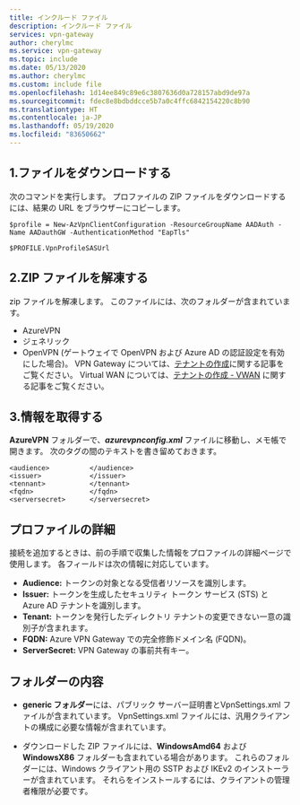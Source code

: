 ```yaml
---
title: インクルード ファイル
description: インクルード ファイル
services: vpn-gateway
author: cherylmc
ms.service: vpn-gateway
ms.topic: include
ms.date: 05/13/2020
ms.author: cherylmc
ms.custom: include file
ms.openlocfilehash: 1d14ee849c89e6c3807636d0a728157abd9de97a
ms.sourcegitcommit: fdec8e8bdbddcce5b7a0c4ffc6842154220c8b90
ms.translationtype: HT
ms.contentlocale: ja-JP
ms.lasthandoff: 05/19/2020
ms.locfileid: "83650662"
---
```

## <a name="1-download-the-file"></a>1.ファイルをダウンロードする

次のコマンドを実行します。 プロファイルの ZIP ファイルをダウンロードするには、結果の URL をブラウザーにコピーします。

```azurepowershell-interactive
$profile = New-AzVpnClientConfiguration -ResourceGroupName AADAuth -Name AADauthGW -AuthenticationMethod "EapTls"
   
$PROFILE.VpnProfileSASUrl
```

## <a name="2-extract-the-zip-file"></a>2.ZIP ファイルを解凍する

zip ファイルを解凍します。 このファイルには、次のフォルダーが含まれています。

* AzureVPN
* ジェネリック
* OpenVPN (ゲートウェイで OpenVPN および Azure AD の認証設定を有効にした場合)。 VPN Gateway については、[テナントの作成](../articles/vpn-gateway/openvpn-azure-ad-tenant.md)に関する記事をご覧ください。 Virtual WAN については、[テナントの作成 - VWAN](../articles/virtual-wan/openvpn-azure-ad-tenant.md) に関する記事をご覧ください。

## <a name="3-retrieve-information"></a>3.情報を取得する

**AzureVPN** フォルダーで、***azurevpnconfig.xml*** ファイルに移動し、メモ帳で開きます。 次のタグの間のテキストを書き留めておきます。

```
<audience>          </audience>
<issuer>            </issuer>
<tennant>           </tennant>
<fqdn>              </fqdn>
<serversecret>      </serversecret>
```

## <a name="profile-details"></a>プロファイルの詳細

接続を追加するときは、前の手順で収集した情報をプロファイルの詳細ページで使用します。 各フィールドは次の情報に対応しています。

   * **Audience:** トークンの対象となる受信者リソースを識別します。
   * **Issuer:** トークンを生成したセキュリティ トークン サービス (STS) と Azure AD テナントを識別します。
   * **Tenant:** トークンを発行したディレクトリ テナントの変更できない一意の識別子が含まれます。
   * **FQDN:** Azure VPN Gateway での完全修飾ドメイン名 (FQDN)。
   * **ServerSecret:** VPN Gateway の事前共有キー。

## <a name="folder-contents"></a>フォルダーの内容

* **generic フォルダー**には、パブリック サーバー証明書とVpnSettings.xml ファイルが含まれています。 VpnSettings.xml ファイルには、汎用クライアントの構成に必要な情報が含まれています。

* ダウンロードした ZIP ファイルには、**WindowsAmd64** および **WindowsX86** フォルダーも含まれている場合があります。 これらのフォルダーには、Windows クライアント用の SSTP および IKEv2 のインストーラーが含まれています。 それらをインストールするには、クライアントの管理者権限が必要です。
